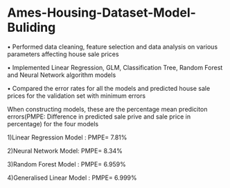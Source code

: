 # Ames-Housing-Dataset-Model-Buliding

• Performed data cleaning, feature selection and data analysis on various parameters affecting house sale prices

• Implemented Linear Regression, GLM, Classification Tree, Random Forest and Neural Network algorithm models

• Compared the error rates for all the models and predicted house sale prices for the validation set with minimum errors


When constructing models, these are the percentage mean prediciton errors(PMPE: Difference in predicted sale prive and sale price in percentage) for the four models

1)Linear Regression Model : PMPE= 7.81%

2)Neural Network Model: PMPE= 8.34%

3)Random Forest Model : PMPE= 6.959%

4)Generalised Linear Model : PMPE= 6.999%

